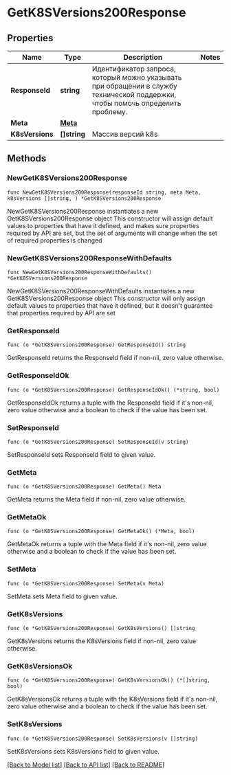# GetK8SVersions200Response

## Properties

Name | Type | Description | Notes
------------ | ------------- | ------------- | -------------
**ResponseId** | **string** | Идентификатор запроса, который можно указывать при обращении в службу технической поддержки, чтобы помочь определить проблему. | 
**Meta** | [**Meta**](Meta.md) |  | 
**K8sVersions** | **[]string** | Массив версий k8s | 

## Methods

### NewGetK8SVersions200Response

`func NewGetK8SVersions200Response(responseId string, meta Meta, k8sVersions []string, ) *GetK8SVersions200Response`

NewGetK8SVersions200Response instantiates a new GetK8SVersions200Response object
This constructor will assign default values to properties that have it defined,
and makes sure properties required by API are set, but the set of arguments
will change when the set of required properties is changed

### NewGetK8SVersions200ResponseWithDefaults

`func NewGetK8SVersions200ResponseWithDefaults() *GetK8SVersions200Response`

NewGetK8SVersions200ResponseWithDefaults instantiates a new GetK8SVersions200Response object
This constructor will only assign default values to properties that have it defined,
but it doesn't guarantee that properties required by API are set

### GetResponseId

`func (o *GetK8SVersions200Response) GetResponseId() string`

GetResponseId returns the ResponseId field if non-nil, zero value otherwise.

### GetResponseIdOk

`func (o *GetK8SVersions200Response) GetResponseIdOk() (*string, bool)`

GetResponseIdOk returns a tuple with the ResponseId field if it's non-nil, zero value otherwise
and a boolean to check if the value has been set.

### SetResponseId

`func (o *GetK8SVersions200Response) SetResponseId(v string)`

SetResponseId sets ResponseId field to given value.


### GetMeta

`func (o *GetK8SVersions200Response) GetMeta() Meta`

GetMeta returns the Meta field if non-nil, zero value otherwise.

### GetMetaOk

`func (o *GetK8SVersions200Response) GetMetaOk() (*Meta, bool)`

GetMetaOk returns a tuple with the Meta field if it's non-nil, zero value otherwise
and a boolean to check if the value has been set.

### SetMeta

`func (o *GetK8SVersions200Response) SetMeta(v Meta)`

SetMeta sets Meta field to given value.


### GetK8sVersions

`func (o *GetK8SVersions200Response) GetK8sVersions() []string`

GetK8sVersions returns the K8sVersions field if non-nil, zero value otherwise.

### GetK8sVersionsOk

`func (o *GetK8SVersions200Response) GetK8sVersionsOk() (*[]string, bool)`

GetK8sVersionsOk returns a tuple with the K8sVersions field if it's non-nil, zero value otherwise
and a boolean to check if the value has been set.

### SetK8sVersions

`func (o *GetK8SVersions200Response) SetK8sVersions(v []string)`

SetK8sVersions sets K8sVersions field to given value.



[[Back to Model list]](../README.md#documentation-for-models) [[Back to API list]](../README.md#documentation-for-api-endpoints) [[Back to README]](../README.md)


